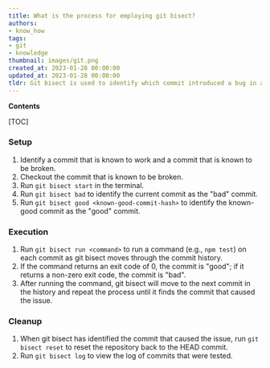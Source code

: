 ```yaml
---
title: What is the process for employing git bisect?
authors:
- know_how
tags:
- git
- knowledge
thumbnail: images/git.png
created_at: 2023-01-28 00:00:00
updated_at: 2023-01-28 00:00:00
tldr: Git bisect is used to identify which commit introduced a bug in a codebase by binary searching through commits.
---
```


**Contents**

[TOC]

### Setup
1. Identify a commit that is known to work and a commit that is known to be broken.
2. Checkout the commit that is known to be broken.
3. Run `git bisect start` in the terminal.
4. Run `git bisect bad` to identify the current commit as the "bad" commit.
5. Run `git bisect good <known-good-commit-hash>` to identify the known-good commit as the "good" commit.

### Execution
1. Run `git bisect run <command>` to run a command (e.g., `npm test`) on each commit as git bisect moves through the commit history.
2. If the command returns an exit code of 0, the commit is "good"; if it returns a non-zero exit code, the commit is "bad".
3. After running the command, git bisect will move to the next commit in the history and repeat the process until it finds the commit that caused the issue.

### Cleanup
1. When git bisect has identified the commit that caused the issue, run `git bisect reset` to reset the repository back to the HEAD commit.
2. Run `git bisect log` to view the log of commits that were tested.
